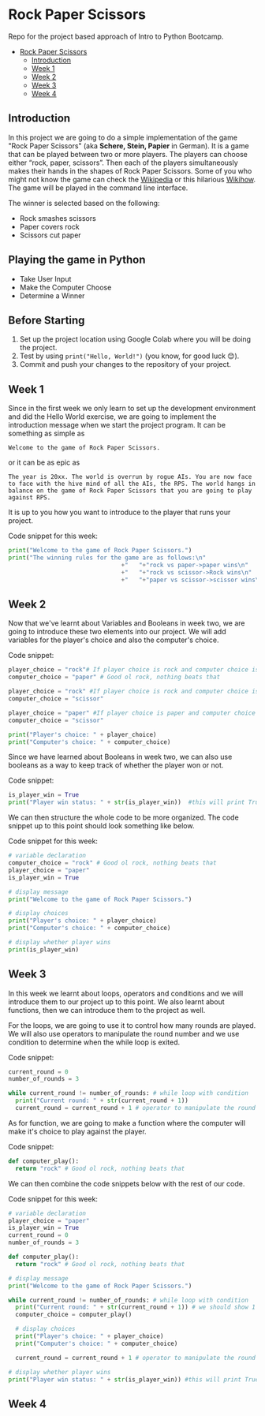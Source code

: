 # Rock Paper Scissors
Repo for the project based approach of Intro to Python Bootcamp.

- [Rock Paper Scissors](#rock-paper-scissors)
  - [Introduction](#introduction)
  - [Week 1](#week-1)
  - [Week 2](#week-2)
  - [Week 3](#week-3)
  - [Week 4](#week-4)

## Introduction

In this project we are going to do a simple implementation of the game "Rock Paper Scissors" (aka **Schere, Stein, Papier** in German).
It is a game that can be played between two or more players. The players can choose either “rock, paper, scissors”. Then each of the players simultaneously makes their hands in the shapes of Rock Paper Scissors.
Some of you who might not know the game can check the [Wikipedia](https://en.wikipedia.org/wiki/Rock_paper_scissors) or this hilarious [Wikihow](https://www.wikihow.com/Play-Rock,-Paper,-Scissors). The game will be played in the command line interface.

The winner is selected based on the following:

- Rock smashes scissors
- Paper covers rock
- Scissors cut paper

## Playing the game in Python
- Take User Input
- Make the Computer Choose
- Determine a Winner



## Before Starting

1. Set up the project location using Google Colab where you will be doing the project. 
2. Test by using `print("Hello, World!")` (you know, for good luck 😊).
3. Commit and push your changes to the repository of your project.

## Week 1

Since in the first week we only learn to set up the development environment and did the Hello World exercise, we are going to implement the introduction message when we start the project program. It can be something as simple as 
```
Welcome to the game of Rock Paper Scissors.
```
or it can be as epic as
```
The year is 20xx. The world is overrun by rogue AIs. You are now face to face with the hive mind of all the AIs, the RPS. The world hangs in balance on the game of Rock Paper Scissors that you are going to play against RPS.
```
It is up to you how you want to introduce to the player that runs your project.

Code snippet for this week:
```python
print("Welcome to the game of Rock Paper Scissors.")
print("The winning rules for the game are as follows:\n"
                                +"   "+"rock vs paper->paper wins\n"
                                +"   "+"rock vs scissor->Rock wins\n"
                                +"   "+"paper vs scissor->scissor wins\n")
```

## Week 2

Now that we've learnt about Variables and Booleans in week two, we are going to introduce these two elements into our project. We will add variables for the player's choice and also the computer's choice.

Code snippet:
```python
player_choice = "rock"# If player choice is rock and computer choice is paper then rock vs paper->paper wins 
computer_choice = "paper" # Good ol rock, nothing beats that

player_choice = "rock" #If player choice is rock and computer choice is scissor then rock vs scissor->rock wins 
computer_choice = "scissor"

player_choice = "paper" #If player choice is paper and computer choice is scissor then paper vs scissor->scissor wins 
computer_choice = "scissor"

print("Player's choice: " + player_choice)
print("Computer's choice: " + computer_choice)                              
```

Since we have learned about Booleans in week two, we can also use booleans as a way to keep track of whether the player won or not.

Code snippet:
```python
is_player_win = True
print("Player win status: " + str(is_player_win))  #this will print True, we have to typecast to string
```

We can then structure the whole code to be more organized. The code snippet up to this point should look something like below.

Code snippet for this week:
```python
# variable declaration
computer_choice = "rock" # Good ol rock, nothing beats that
player_choice = "paper"
is_player_win = True

# display message
print("Welcome to the game of Rock Paper Scissors.")

# display choices
print("Player's choice: " + player_choice)
print("Computer's choice: " + computer_choice)

# display whether player wins
print(is_player_win)
```

## Week 3

In this week we learnt about loops, operators and conditions and we will introduce them to our project up to this point. We also learnt about functions, then we can introduce them to the project as well.

For the loops, we are going to use it to control how many rounds are played. We will also use operators to manipulate the round number and we use condition to determine when the while loop is exited.

Code snippet:
```python
current_round = 0
number_of_rounds = 3

while current_round != number_of_rounds: # while loop with condition
  print("Current round: " + str(current_round + 1))
  current_round = current_round + 1 # operator to manipulate the round number
```

As for function, we are going to make a function where the computer will make it's choice to play against the player.

Code snippet:
```python
def computer_play():
  return "rock" # Good ol rock, nothing beats that
```

We can then combine the code snippets below with the rest of our code.

Code snippet for this week:
```python
# variable declaration
player_choice = "paper"
is_player_win = True
current_round = 0
number_of_rounds = 3

def computer_play():
  return "rock" # Good ol rock, nothing beats that

# display message
print("Welcome to the game of Rock Paper Scissors.")

while current_round != number_of_rounds: # while loop with condition
  print("Current round: " + str(current_round + 1)) # we should show 1 instead of 0 for the first round
  computer_choice = computer_play()

  # display choices
  print("Player's choice: " + player_choice)
  print("Computer's choice: " + computer_choice)

  current_round = current_round + 1 # operator to manipulate the round number

# display whether player wins
print("Player win status: " + str(is_player_win)) #this will print True, we have to typecast to string
```

## Week 4

``` python

```

